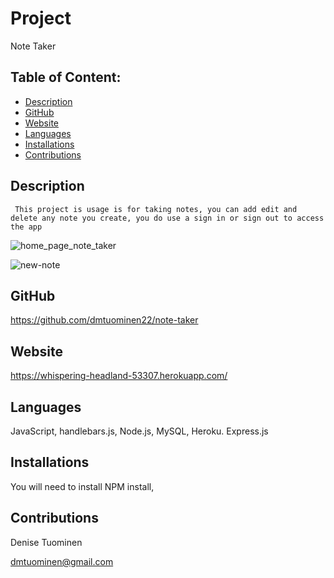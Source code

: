 # Project  
  Note Taker
## Table of Content:
* [Description](#description)
* [GitHub](#github)
* [Website](#website)
* [Languages](#languages)
* [Installations](#installations)
* [Contributions](#contributions)

## Description
     This project is usage is for taking notes, you can add edit and delete any note you create, you do use a sign in or sign out to access the app
    
![home_page_note_taker](https://user-images.githubusercontent.com/84994258/135732143-c89eef96-d366-45c1-b690-3984af4d1db1.PNG)
   
![new-note](https://user-images.githubusercontent.com/84994258/135732159-155c09d7-a59d-4078-9224-51a560456f5f.PNG)


## GitHub
https://github.com/dmtuominen22/note-taker

## Website 
https://whispering-headland-53307.herokuapp.com/
## Languages
  JavaScript, handlebars.js, Node.js, MySQL,  Heroku. Express.js
## Installations
  You will need to install  NPM install, 
 ## Contributions
  Denise Tuominen
  
  dmtuominen@gmail.com 
